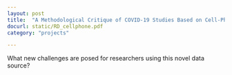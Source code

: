 ```yaml
---
layout: post
title:  "A Methodological Critique of COVID-19 Studies Based on Cell-Phone Mobility Data (link to PDF)"
docurl: static/RD_cellphone.pdf
category: "projects"

---
```

What new challenges are posed for researchers using this novel data source?
